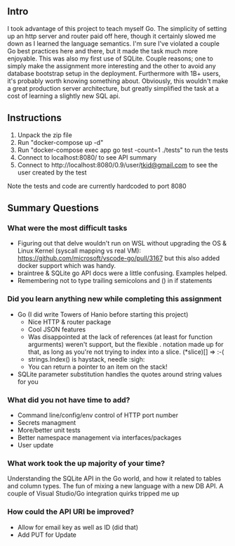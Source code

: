 ## Intro
I took advantage of this project to teach myself Go.    The simplicity of setting up an http server and router paid off here, though it certainly slowed me down as I learned the language semantics.   I'm sure I've violated a couple Go best practices here and there, but it made the task much more enjoyable.  This was also my first use of SQLite.   Couple reasons; one to simply make the assignment more interesting and the other to avoid any database bootstrap setup in the deployment.  Furthermore with 1B+ users, it's probably worth knowing something about. Obviously, this wouldn't make a great production server architecture, but greatly simplified the task at a cost of learning a slightly new SQL api.

## Instructions

1. Unpack the zip file
1. Run "docker-compose up -d"
1. Run "docker-compose exec app go test -count=1 ./tests" to run the tests
1. Connect to localhost:8080/ to see API summary
1. Connect to http://localhost:8080/0.9/user/tkid@gmail.com to see the user created by the test

Note the tests and code are currently hardcoded to port 8080

## Summary Questions

### What were the most difficult tasks
- Figuring out that delve wouldn't run on WSL without upgrading the OS & Linux Kernel (syscall mapping vs real VM):  https://github.com/microsoft/vscode-go/pull/3167 but this also added docker support which was handy.
- braintree & SQLite go API docs were a little confusing.   Examples helped.
- Remembering not to type trailing semicolons and () in if statements

### Did you learn anything new while completing this assignment
- Go (I did write Towers of Hanio before starting this project)
    - Nice HTTP & router package
    - Cool JSON features
    - Was disappointed at the lack of references (at least for function argurments) weren't support, but the flexible . notation made up for that, as long as you're not trying to index into a slice.   (*slice)[] => :-(
    - strings.Index() is haystack, needle :sigh:
    - You can return a pointer to an item on the stack!
- SQLite parameter substitution handles the quotes around string values for you

### What did you not have time to add?
- Command line/config/env control of HTTP port number
- Secrets managment
- More/better unit tests
- Better namespace management via interfaces/packages
- User update

### What work took the up majority of your time?
Understanding the SQLite API in the Go world, and how it related to tables and column types.   The fun of mixing a new language with a new DB API.  A couple of Visual Studio/Go integration quirks tripped me up

### How could the API URI be improved?
- Allow for email key as well as ID (did that)
- Add PUT for Update